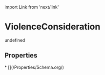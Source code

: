 import Link from 'next/link'
# ViolenceConsideration

undefined

## Properties

<Grid>
* [](/Properties/Schema.org/)

</Grid>

